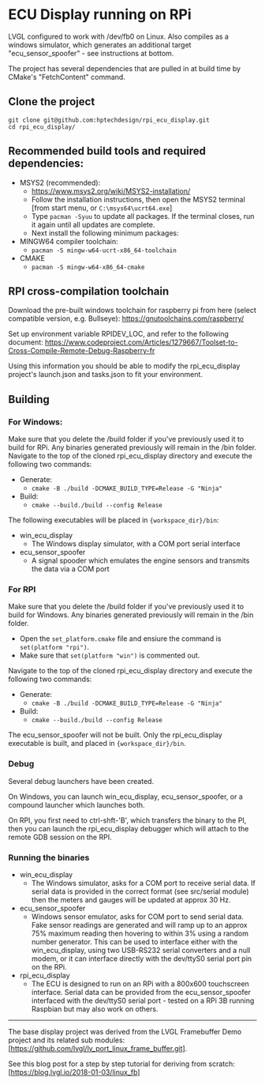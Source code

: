 # ECU Display running on RPi

LVGL configured to work with /dev/fb0 on Linux. Also compiles as a windows simulator,
which generates an additional target "ecu_sensor_spoofer" - see
instructions at bottom.

The project has several dependencies that are pulled in at build time by CMake's
"FetchContent" command.

## Clone the project
```
git clone git@github.com:hptechdesign/rpi_ecu_display.git
cd rpi_ecu_display/
```

## Recommended build tools and required dependencies: 

  - MSYS2 (recommended):
    - https://www.msys2.org/wiki/MSYS2-installation/ 
    - Follow the installation instructions, then open the MSYS2 terminal [from start menu, or ```C:\msys64\ucrt64.exe```]
    - Type ```pacman -Syuu``` to update all packages. If the terminal closes, run it again until all updates are complete.
    - Next install the following minimum packages:
  - MINGW64 compiler toolchain:
    - ```pacman -S mingw-w64-ucrt-x86_64-toolchain ```
  - CMAKE
    - ```pacman -S mingw-w64-x86_64-cmake```


## RPI cross-compilation toolchain

Download the pre-built windows toolchain for raspberry pi from here (select compatible version, e.g. Bullseye):
https://gnutoolchains.com/raspberry/

Set up environment variable RPIDEV_LOC, and refer to the following document:
https://www.codeproject.com/Articles/1279667/Toolset-to-Cross-Compile-Remote-Debug-Raspberry-fr

Using this information you should be able to modify the rpi_ecu_display project's launch.json and tasks.json to fit your environment. 

## Building

### For Windows:

Make sure that you delete the /build folder if you've previously used it to build for RPi.
Any binaries generated previously will remain in the /bin folder. Navigate to the top of
the cloned rpi_ecu_display directory and execute the following two commands:
  - Generate:
    -  ```cmake -B ./build -DCMAKE_BUILD_TYPE=Release -G "Ninja"```
  - Build:
    -  ```cmake --build./build --config Release``` 

The following executables will be placed in ```{workspace_dir}/bin```:
 - win_ecu_display
   - The Windows display simulator, with a COM port serial interface
 - ecu_sensor_spoofer
   - A signal spooder which emulates the engine sensors and transmits the data via a COM port

### For RPI
Make sure that you delete the /build folder if you've previously used it to build for Windows.
Any binaries generated previously will remain in the /bin folder.
  - Open the  ```set_platform.cmake``` file and ensiure the command is
    ```set(platform "rpi")```. 
  - Make sure that ```set(platform "win")``` is commented out.

Navigate to the top of the cloned rpi_ecu_display directory and execute the following two commands:
  - Generate:
    -  ```cmake -B ./build -DCMAKE_BUILD_TYPE=Release -G "Ninja"```
  - Build:
    -  ```cmake --build./build --config Release``` 

The ecu_sensor_spoofer will not be built. Only the rpi_ecu_display executable is built, and placed in  ```{workspace_dir}/bin```.

### Debug
Several debug launchers have been created.

On Windows, you can launch win_ecu_display, ecu_sensor_spoofer, or a compound launcher which launches both.

On RPI, you first need to ctrl-shft-'B', which transfers the binary to the PI, then you can launch the rpi_ecu_display debugger which will attach to the remote GDB session on the RPI.

### Running the binaries
  - win_ecu_display
    - The Windows simulator, asks for a COM port to receive serial data. If serial data is provided in the correct format (see src/serial module) then the meters and gauges will be updated at approx 30 Hz.
  - ecu_sensor_spoofer
    - Windows sensor emulator, asks for COM port to send serial data. Fake sensor readings
      are generated and will ramp up to an approx 75% maximum reading then hovering to
      within 3% using a random number generator. This can be used to interface either with
      the win_ecu_display, using two USB-RS232 serial converters and a null modem, or it
      can interface directly with the dev/ttyS0 serial port pin on the RPi.
  - rpi_ecu_display
    - The ECU is designed to run on an RPi with a 800x600 touchscreen interface. Serial
      data can be provided from the ecu_sensor_spoofer interfaced with the dev/ttyS0
      serial port - tested on a RPi 3B running Raspbian but may also work on others.
----

The base display project was derived from the LVGL Framebuffer Demo project and its related sub modules:
[https://github.com/lvgl/lv_port_linux_frame_buffer.git].

See this blog post for a step by step tutorial for deriving from scratch:
[https://blog.lvgl.io/2018-01-03/linux_fb]


